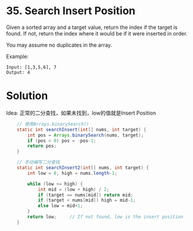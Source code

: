 # 35. Search Insert Position

Given a sorted array and a target value, return the index if the target is found. If not, return the index where it would be if it were inserted in order.

You may assume no duplicates in the array.

Example:

```
Input: [1,3,5,6], 7
Output: 4
```

# Solution

Idea: 正常的二分查找，如果未找到，low的值就是Insert Position

```java
	// 使用Arrays.binarySearch()
    static int searchInsert(int[] nums, int target) {
        int pos = Arrays.binarySearch(nums, target);
        if (pos < 0) pos = -pos-1;
        return pos;
    }

    // 手动编写二分查找
    static int searchInsert2(int[] nums, int target) {
        int low = 0, high = nums.length-1;

        while (low <= high) {
            int mid = (low + high) / 2;
            if (target == nums[mid]) return mid;
            if (target < nums[mid]) high = mid-1;
            else low = mid+1;
        }
        return low;     // If not found, low is the insert position
    }
```